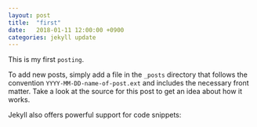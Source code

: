 ```yaml
---
layout: post
title:  "first"
date:   2018-01-11 12:00:00 +0900
categories: jekyll update
---
```

This is my first `posting`. 

To add new posts, simply add a file in the `_posts` directory that follows the convention `YYYY-MM-DD-name-of-post.ext` and includes the necessary front matter. Take a look at the source for this post to get an idea about how it works.

Jekyll also offers powerful support for code snippets: